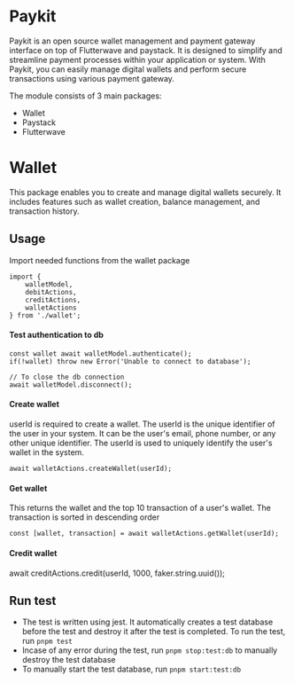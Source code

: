 # Paykit
Paykit is an open source wallet management and payment gateway interface on top of Flutterwave and paystack. It is designed to simplify and streamline payment processes within your application or system. With Paykit, you can easily manage digital wallets and perform secure transactions using various payment gateway.

The module consists of 3 main packages:
- Wallet
- Paystack
- Flutterwave

# Wallet
This package enables you to create and manage digital wallets securely. It includes features such as wallet creation, balance management, and transaction history.

## Usage
Import needed functions from the wallet package
```
import {
    walletModel,
    debitActions,
    creditActions,
    walletActions
} from './wallet';
```

#### Test authentication to db
``` 
const wallet await walletModel.authenticate();
if(!wallet) throw new Error('Unable to connect to database');

// To close the db connection
await walletModel.disconnect();
```

#### Create wallet
userId is required to create a wallet. The userId is the unique identifier of the user in your system. It can be the user's email, phone number, or any other unique identifier. The userId is used to uniquely identify the user's wallet in the system.
```
await walletActions.createWallet(userId);
```

#### Get wallet
This returns the wallet and the top 10 transaction of a user's wallet. The transaction is sorted in descending order 
```
const [wallet, transaction] = await walletActions.getWallet(userId);
```

#### Credit wallet
await creditActions.credit(userId, 1000, faker.string.uuid());

## Run test
- The test is written using jest. It automatically creates a test database before the test and destroy it after the test is completed. To run the test, run `pnpm test`
- Incase of any error during the test, run `pnpm stop:test:db` to manually destroy the test database
- To manually start the test database, run `pnpm start:test:db`